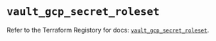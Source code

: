 # `vault_gcp_secret_roleset`

Refer to the Terraform Registory for docs: [`vault_gcp_secret_roleset`](https://www.terraform.io/docs/providers/vault/r/gcp_secret_roleset).

